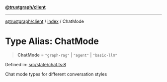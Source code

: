 [**@trustgraph/client**](../../README.md)

***

[@trustgraph/client](../../README.md) / [index](../README.md) / ChatMode

# Type Alias: ChatMode

> **ChatMode** = `"graph-rag"` \| `"agent"` \| `"basic-llm"`

Defined in: [src/state/chat.ts:8](https://github.com/trustgraph-ai/trustgraph-ts-client/blob/dd779923b4eaffccd17ba61aaee70d2766e28e49/src/state/chat.ts#L8)

Chat mode types for different conversation styles
